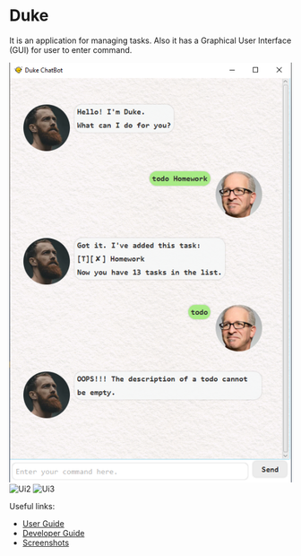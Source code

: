 # Duke

It is an application for managing tasks. Also it has a Graphical User Interface (GUI) for user to enter command.

![Ui](Ui.png)
![Ui2](/images/Ui_2.png)
![Ui3](/images/Ui_3.png)


Useful links:
* [User Guide](UserGuide.md)
* [Developer Guide](DeveloperGuide.md)
* [Screenshots](images)
